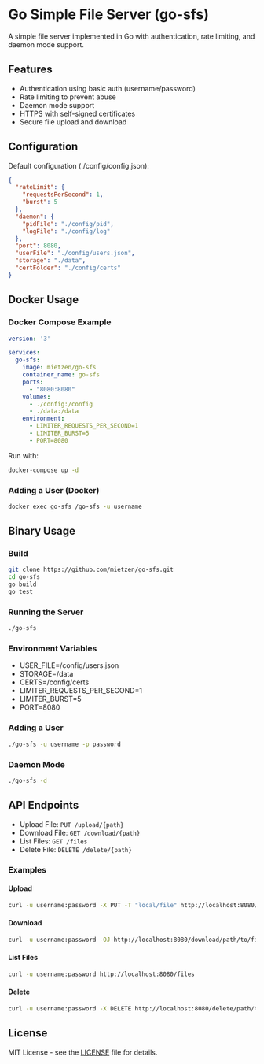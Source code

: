 # Go Simple File Server (go-sfs)

A simple file server implemented in Go with authentication, rate limiting, and daemon mode support.

## Features

- Authentication using basic auth (username/password)
- Rate limiting to prevent abuse
- Daemon mode support
- HTTPS with self-signed certificates
- Secure file upload and download

## Configuration

Default configuration (./config/config.json):

```json
{
  "rateLimit": {
    "requestsPerSecond": 1,
    "burst": 5
  },
  "daemon": {
    "pidFile": "./config/pid",
    "logFile": "./config/log"
  },
  "port": 8080,
  "userFile": "./config/users.json",
  "storage": "./data",
  "certFolder": "./config/certs"
}
```

## Docker Usage

### Docker Compose Example

```yaml
version: '3'

services:
  go-sfs:
    image: mietzen/go-sfs
    container_name: go-sfs
    ports:
      - "8080:8080"
    volumes:
      - ./config:/config
      - ./data:/data
    environment:
      - LIMITER_REQUESTS_PER_SECOND=1
      - LIMITER_BURST=5
      - PORT=8080
```

Run with:

```bash
docker-compose up -d
```

### Adding a User (Docker)

```bash
docker exec go-sfs /go-sfs -u username
```

## Binary Usage

### Build

```bash
git clone https://github.com/mietzen/go-sfs.git
cd go-sfs
go build
go test
```

### Running the Server

```bash
./go-sfs
```

### Environment Variables

- USER_FILE=/config/users.json
- STORAGE=/data
- CERTS=/config/certs
- LIMITER_REQUESTS_PER_SECOND=1
- LIMITER_BURST=5
- PORT=8080

### Adding a User

```bash
./go-sfs -u username -p password
```

### Daemon Mode

```bash
./go-sfs -d
```

## API Endpoints

- Upload File: `PUT /upload/{path}`
- Download File: `GET /download/{path}`
- List Files: `GET /files`
- Delete File: `DELETE /delete/{path}`

### Examples

#### Upload

```bash
curl -u username:password -X PUT -T "local/file" http://localhost:8080/upload/remote/file
```

#### Download

```bash
curl -u username:password -OJ http://localhost:8080/download/path/to/file
```

#### List Files

```bash
curl -u username:password http://localhost:8080/files
```

#### Delete

```bash
curl -u username:password -X DELETE http://localhost:8080/delete/path/to/file
```

## License

MIT License - see the [LICENSE](./LICENSE) file for details.
